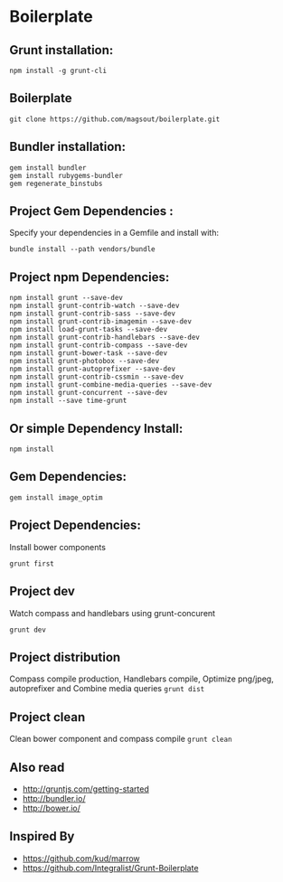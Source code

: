 Boilerplate
===========

## Grunt installation:
```
npm install -g grunt-cli
```

## Boilerplate
```
git clone https://github.com/magsout/boilerplate.git
```

## Bundler installation:
```
gem install bundler
gem install rubygems-bundler
gem regenerate_binstubs
```

## Project Gem Dependencies :
Specify your dependencies in a Gemfile and install with: 
```
bundle install --path vendors/bundle
```

## Project npm Dependencies:
```
npm install grunt --save-dev
npm install grunt-contrib-watch --save-dev
npm install grunt-contrib-sass --save-dev
npm install grunt-contrib-imagemin --save-dev
npm install load-grunt-tasks --save-dev
npm install grunt-contrib-handlebars --save-dev
npm install grunt-contrib-compass --save-dev
npm install grunt-bower-task --save-dev
npm install grunt-photobox --save-dev
npm install grunt-autoprefixer --save-dev
npm install grunt-contrib-cssmin --save-dev
npm install grunt-combine-media-queries --save-dev
npm install grunt-concurrent --save-dev
npm install --save time-grunt	

```

## Or simple Dependency Install:
```
npm install 
```

## Gem Dependencies:
```
gem install image_optim
```

## Project Dependencies:
Install bower components
```
grunt first
```

## Project dev
Watch compass and handlebars using grunt-concurent
```
grunt dev
```

## Project distribution
Compass compile production, Handlebars compile, Optimize png/jpeg, autoprefixer and Combine media queries
```grunt dist```

## Project clean
Clean bower component and compass compile
```grunt clean```

## Also read

- http://gruntjs.com/getting-started
- http://bundler.io/
- http://bower.io/

##  Inspired By

- https://github.com/kud/marrow
- https://github.com/Integralist/Grunt-Boilerplate

